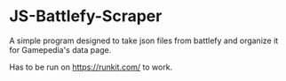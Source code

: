 # JS-Battlefy-Scraper
A simple program designed to take json files from battlefy and organize it for Gamepedia's data page.

Has to be run on https://runkit.com/ to work.
